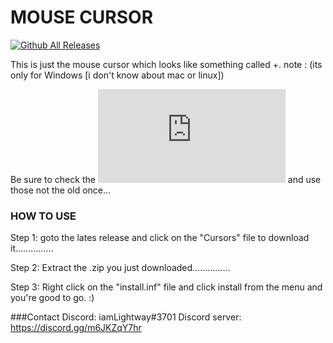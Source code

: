# MOUSE CURSOR
[![Github All Releases](https://img.shields.io/github/downloads/Its-LightWay04/-mouse-cursor/total.svg)]()

This is just the mouse cursor which looks like something called +.
note : (its only for Windows [i don't know about mac or linux])

Be sure to check the [![Latest release](https://badgen.net/github/release/Naereen/Strapdown.js)](https://github.com/Its-LightWay04/-mouse-cursor/releases) and use those not the old once...


### HOW TO USE

Step 1: goto the lates release and click on the "Cursors" file to download it...............

Step 2: Extract the .zip you just downloaded...............

Step 3: Right click on the "install.inf" file and click install from the menu and you're good to go. :)




###Contact
Discord: iamLightway#3701
Discord server: https://discord.gg/m6JKZqY7hr
